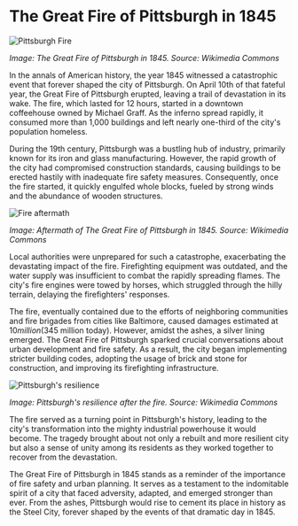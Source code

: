 # The Great Fire of Pittsburgh in 1845

![Pittsburgh Fire](/img/1689539751196.png)

*Image: The Great Fire of Pittsburgh in 1845. Source: Wikimedia Commons*

In the annals of American history, the year 1845 witnessed a catastrophic event that forever shaped the city of Pittsburgh. On April 10th of that fateful year, the Great Fire of Pittsburgh erupted, leaving a trail of devastation in its wake. The fire, which lasted for 12 hours, started in a downtown coffeehouse owned by Michael Graff. As the inferno spread rapidly, it consumed more than 1,000 buildings and left nearly one-third of the city's population homeless.

During the 19th century, Pittsburgh was a bustling hub of industry, primarily known for its iron and glass manufacturing. However, the rapid growth of the city had compromised construction standards, causing buildings to be erected hastily with inadequate fire safety measures. Consequently, once the fire started, it quickly engulfed whole blocks, fueled by strong winds and the abundance of wooden structures.

![Fire aftermath](/img/1689539758626.png)

*Image: Aftermath of The Great Fire of Pittsburgh in 1845. Source: Wikimedia Commons*

Local authorities were unprepared for such a catastrophe, exacerbating the devastating impact of the fire. Firefighting equipment was outdated, and the water supply was insufficient to combat the rapidly spreading flames. The city's fire engines were towed by horses, which struggled through the hilly terrain, delaying the firefighters' responses.

The fire, eventually contained due to the efforts of neighboring communities and fire brigades from cities like Baltimore, caused damages estimated at $10 million ($345 million today). However, amidst the ashes, a silver lining emerged. The Great Fire of Pittsburgh sparked crucial conversations about urban development and fire safety. As a result, the city began implementing stricter building codes, adopting the usage of brick and stone for construction, and improving its firefighting infrastructure.

![Pittsburgh's resilience](/img/1689539765655.png)

*Image: Pittsburgh's resilience after the fire. Source: Wikimedia Commons*

The fire served as a turning point in Pittsburgh's history, leading to the city's transformation into the mighty industrial powerhouse it would become. The tragedy brought about not only a rebuilt and more resilient city but also a sense of unity among its residents as they worked together to recover from the devastation.

The Great Fire of Pittsburgh in 1845 stands as a reminder of the importance of fire safety and urban planning. It serves as a testament to the indomitable spirit of a city that faced adversity, adapted, and emerged stronger than ever. From the ashes, Pittsburgh would rise to cement its place in history as the Steel City, forever shaped by the events of that dramatic day in 1845.